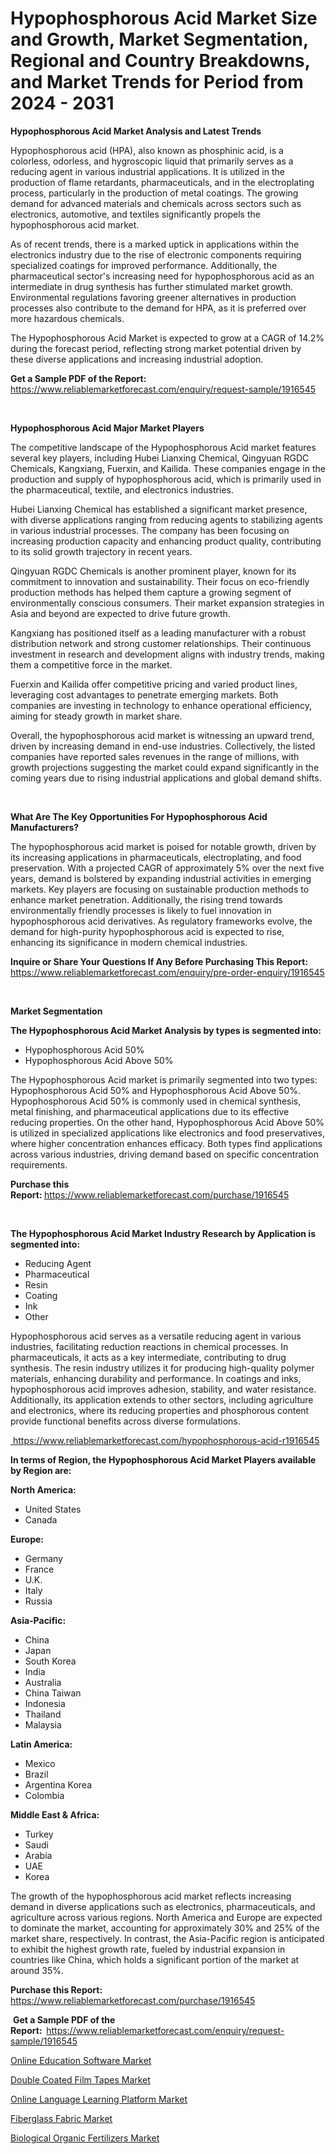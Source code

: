 <p><h1>Hypophosphorous Acid Market Size and Growth, Market Segmentation, Regional and Country Breakdowns, and Market Trends for Period from 2024 -  2031</h1></p><p><strong>Hypophosphorous Acid Market Analysis and Latest Trends</strong></p>
<p><p>Hypophosphorous acid (HPA), also known as phosphinic acid, is a colorless, odorless, and hygroscopic liquid that primarily serves as a reducing agent in various industrial applications. It is utilized in the production of flame retardants, pharmaceuticals, and in the electroplating process, particularly in the production of metal coatings. The growing demand for advanced materials and chemicals across sectors such as electronics, automotive, and textiles significantly propels the hypophosphorous acid market.</p><p>As of recent trends, there is a marked uptick in applications within the electronics industry due to the rise of electronic components requiring specialized coatings for improved performance. Additionally, the pharmaceutical sector's increasing need for hypophosphorous acid as an intermediate in drug synthesis has further stimulated market growth. Environmental regulations favoring greener alternatives in production processes also contribute to the demand for HPA, as it is preferred over more hazardous chemicals.</p><p>The Hypophosphorous Acid Market is expected to grow at a CAGR of 14.2% during the forecast period, reflecting strong market potential driven by these diverse applications and increasing industrial adoption.</p></p>
<p><strong>Get a Sample PDF of the Report:&nbsp;</strong> <a href="https://www.reliablemarketforecast.com/enquiry/request-sample/1916545?utm_campaign=1134&utm_medium=2&utm_source=Github&utm_content=ia&utm_term=13112024&utm_id=hypophosphorous-acid">https://www.reliablemarketforecast.com/enquiry/request-sample/1916545</a></p>
<p>&nbsp;</p>
<p><strong>Hypophosphorous Acid Major Market Players</strong></p>
<p><p>The competitive landscape of the Hypophosphorous Acid market features several key players, including Hubei Lianxing Chemical, Qingyuan RGDC Chemicals, Kangxiang, Fuerxin, and Kailida. These companies engage in the production and supply of hypophosphorous acid, which is primarily used in the pharmaceutical, textile, and electronics industries.</p><p>Hubei Lianxing Chemical has established a significant market presence, with diverse applications ranging from reducing agents to stabilizing agents in various industrial processes. The company has been focusing on increasing production capacity and enhancing product quality, contributing to its solid growth trajectory in recent years. </p><p>Qingyuan RGDC Chemicals is another prominent player, known for its commitment to innovation and sustainability. Their focus on eco-friendly production methods has helped them capture a growing segment of environmentally conscious consumers. Their market expansion strategies in Asia and beyond are expected to drive future growth.</p><p>Kangxiang has positioned itself as a leading manufacturer with a robust distribution network and strong customer relationships. Their continuous investment in research and development aligns with industry trends, making them a competitive force in the market.</p><p>Fuerxin and Kailida offer competitive pricing and varied product lines, leveraging cost advantages to penetrate emerging markets. Both companies are investing in technology to enhance operational efficiency, aiming for steady growth in market share.</p><p>Overall, the hypophosphorous acid market is witnessing an upward trend, driven by increasing demand in end-use industries. Collectively, the listed companies have reported sales revenues in the range of millions, with growth projections suggesting the market could expand significantly in the coming years due to rising industrial applications and global demand shifts.</p></p>
<p>&nbsp;</p>
<p><strong>What Are The Key Opportunities For Hypophosphorous Acid Manufacturers?</strong></p>
<p><p>The hypophosphorous acid market is poised for notable growth, driven by its increasing applications in pharmaceuticals, electroplating, and food preservation. With a projected CAGR of approximately 5% over the next five years, demand is bolstered by expanding industrial activities in emerging markets. Key players are focusing on sustainable production methods to enhance market penetration. Additionally, the rising trend towards environmentally friendly processes is likely to fuel innovation in hypophosphorous acid derivatives. As regulatory frameworks evolve, the demand for high-purity hypophosphorous acid is expected to rise, enhancing its significance in modern chemical industries.</p></p>
<p><strong>Inquire or Share Your Questions If Any Before Purchasing This Report:</strong> <a href="https://www.reliablemarketforecast.com/enquiry/pre-order-enquiry/1916545?utm_campaign=1134&utm_medium=2&utm_source=Github&utm_content=ia&utm_term=13112024&utm_id=hypophosphorous-acid">https://www.reliablemarketforecast.com/enquiry/pre-order-enquiry/1916545</a></p>
<p>&nbsp;</p>
<p><strong>Market Segmentation</strong></p>
<p><strong>The Hypophosphorous Acid Market Analysis by types is segmented into:</strong></p>
<p><ul><li>Hypophosphorous Acid 50%</li><li>Hypophosphorous Acid Above 50%</li></ul></p>
<p><p>The Hypophosphorous Acid market is primarily segmented into two types: Hypophosphorous Acid 50% and Hypophosphorous Acid Above 50%. Hypophosphorous Acid 50% is commonly used in chemical synthesis, metal finishing, and pharmaceutical applications due to its effective reducing properties. On the other hand, Hypophosphorous Acid Above 50% is utilized in specialized applications like electronics and food preservatives, where higher concentration enhances efficacy. Both types find applications across various industries, driving demand based on specific concentration requirements.</p></p>
<p><strong>Purchase this Report:&nbsp;</strong><a href="https://www.reliablemarketforecast.com/purchase/1916545?utm_campaign=1134&utm_medium=2&utm_source=Github&utm_content=ia&utm_term=13112024&utm_id=hypophosphorous-acid">https://www.reliablemarketforecast.com/purchase/1916545</a></p>
<p>&nbsp;</p>
<p><strong>The Hypophosphorous Acid Market Industry Research by Application is segmented into:</strong></p>
<p><ul><li>Reducing Agent</li><li>Pharmaceutical</li><li>Resin</li><li>Coating</li><li>Ink</li><li>Other</li></ul></p>
<p><p>Hypophosphorous acid serves as a versatile reducing agent in various industries, facilitating reduction reactions in chemical processes. In pharmaceuticals, it acts as a key intermediate, contributing to drug synthesis. The resin industry utilizes it for producing high-quality polymer materials, enhancing durability and performance. In coatings and inks, hypophosphorous acid improves adhesion, stability, and water resistance. Additionally, its application extends to other sectors, including agriculture and electronics, where its reducing properties and phosphorous content provide functional benefits across diverse formulations.</p></p>
<p><a href="https://www.reliablemarketforecast.com/hypophosphorous-acid-r1916545?utm_campaign=1134&utm_medium=2&utm_source=Github&utm_content=ia&utm_term=13112024&utm_id=hypophosphorous-acid">&nbsp;https://www.reliablemarketforecast.com/hypophosphorous-acid-r1916545</a></p>
<p><strong>In terms of Region, the Hypophosphorous Acid Market Players available by Region are:</strong></p>
<p>
    <p> <strong> North America: </strong>
        <ul>
            <li>United States</li>
            <li>Canada</li>
        </ul>
        </p> 
    <p> <strong> Europe: </strong>
        <ul>
            <li>Germany</li>
            <li>France</li>
            <li>U.K.</li>
            <li>Italy</li>
            <li>Russia</li>
        </ul>
        </p> 
    <p> <strong> Asia-Pacific: </strong>
        <ul>
            <li>China</li>
            <li>Japan</li>
            <li>South Korea</li>
            <li>India</li>
            <li>Australia</li>
            <li>China Taiwan</li>
            <li>Indonesia</li>
            <li>Thailand</li>
            <li>Malaysia</li>
        </ul>
        </p> 
    <p> <strong> Latin America: </strong>
        <ul>
            <li>Mexico</li>
            <li>Brazil</li>
            <li>Argentina Korea</li>
            <li>Colombia</li>
        </ul>
        </p> 
    <p> <strong> Middle East & Africa: </strong>
        <ul>
            <li>Turkey</li>
            <li>Saudi</li>
            <li>Arabia</li>
            <li>UAE</li>
            <li>Korea</li>
        </ul>
    </p>
    </p>
<p><p>The growth of the hypophosphorous acid market reflects increasing demand in diverse applications such as electronics, pharmaceuticals, and agriculture across various regions. North America and Europe are expected to dominate the market, accounting for approximately 30% and 25% of the market share, respectively. In contrast, the Asia-Pacific region is anticipated to exhibit the highest growth rate, fueled by industrial expansion in countries like China, which holds a significant portion of the market at around 35%.</p></p>
<p><strong>Purchase this Report: </strong><a href="https://www.reliablemarketforecast.com/purchase/1916545?utm_campaign=1134&utm_medium=2&utm_source=Github&utm_content=ia&utm_term=13112024&utm_id=hypophosphorous-acid">https://www.reliablemarketforecast.com/purchase/1916545</a></p>
<p>&nbsp;<strong>Get a Sample PDF of the Report:&nbsp;&nbsp;</strong><a href="https://www.reliablemarketforecast.com/enquiry/request-sample/1916545?utm_campaign=1134&utm_medium=2&utm_source=Github&utm_content=ia&utm_term=13112024&utm_id=hypophosphorous-acid">https://www.reliablemarketforecast.com/enquiry/request-sample/1916545</a></p>
<p><strong></strong></p>
<p><p><a href="https://issuu.com/reportprime-2/docs/online-education-software-market-si_f6bcb9513677ed?utm_campaign=1134&utm_medium=2&utm_source=Github&utm_content=ia&utm_term=13112024&utm_id=hypophosphorous-acid">Online Education Software Market</a></p><p><a href="https://www.linkedin.com/pulse/double-coated-film-tapes-market-growth-outlook-from-2024-vmjic?utm_campaign=1134&utm_medium=2&utm_source=Github&utm_content=ia&utm_term=13112024&utm_id=hypophosphorous-acid">Double Coated Film Tapes Market</a></p><p><a href="https://issuu.com/reportprime-2/docs/online-language-learning-platform-m_cadf0f13640d2c?utm_campaign=1134&utm_medium=2&utm_source=Github&utm_content=ia&utm_term=13112024&utm_id=hypophosphorous-acid">Online Language Learning Platform Market</a></p><p><a href="https://www.linkedin.com/pulse/fiberglass-fabric-market2024-2031-industry-insights-gzc2c?utm_campaign=1134&utm_medium=2&utm_source=Github&utm_content=ia&utm_term=13112024&utm_id=hypophosphorous-acid">Fiberglass Fabric Market</a></p><p><a href="https://www.linkedin.com/pulse/biological-organic-fertilizers-market-revolution-2024-2031-trends-akzzc?utm_campaign=1134&utm_medium=2&utm_source=Github&utm_content=ia&utm_term=13112024&utm_id=hypophosphorous-acid">Biological Organic Fertilizers Market</a></p></p>
